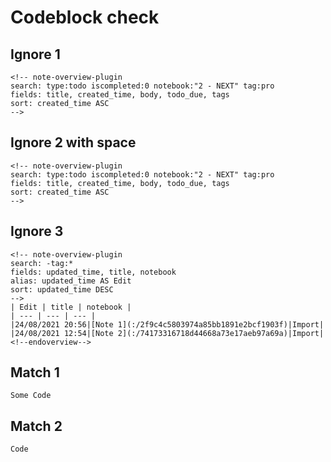 # Codeblock check

## Ignore 1

```
<!-- note-overview-plugin
search: type:todo iscompleted:0 notebook:"2 - NEXT" tag:pro
fields: title, created_time, body, todo_due, tags
sort: created_time ASC
-->
```

## Ignore 2 with space

``` 
<!-- note-overview-plugin
search: type:todo iscompleted:0 notebook:"2 - NEXT" tag:pro
fields: title, created_time, body, todo_due, tags
sort: created_time ASC
-->
```

## Ignore 3

```
<!-- note-overview-plugin
search: -tag:*
fields: updated_time, title, notebook
alias: updated_time AS Edit
sort: updated_time DESC
-->
| Edit | title | notebook |
| --- | --- | --- |
|24/08/2021 20:56|[Note 1](:/2f9c4c5803974a85bb1891e2bcf1903f)|Import|
|24/08/2021 12:54|[Note 2](:/74173316718d44668a73e17aeb97a69a)|Import|
<!--endoverview-->
```

## Match 1

```
Some Code
```

<!-- note-overview-plugin
search: type:todo iscompleted:0 notebook:"3 - WAITING" tag:pro
fields: title, created_time, body, todo_due, tags
sort: created_time ASC
-->

## Match 2

<!-- note-overview-plugin
search: type:todo iscompletetd:0 notebook:"5 - SOMEDAY / MAYBE" tag:pro
fields: title, created_time
sort: created_time ASC
-->

```
Code
```
